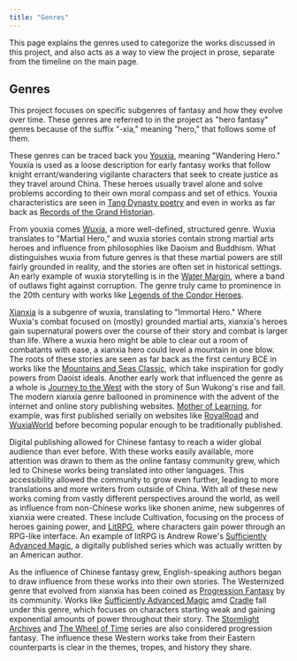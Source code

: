 ```yaml
---
title: "Genres"
---
```

This page explains the genres used to categorize the works discussed in this project, and also acts as a way to view the project in prose, separate from the timeline on the main page.

## Genres
This project focuses on specific subgenres of fantasy and how they evolve over time. These genres are referred to in the project as "hero fantasy" genres because of the suffix "-xia," meaning "hero," that follows some of them.

These genres can be traced back you [Youxia](Youxia.md), meaning "Wandering Hero." Youxia is used as a loose description for early fantasy works that follow knight errant/wandering vigilante characters that seek to create justice as they travel around China. These heroes usually travel alone and solve problems according to their own moral compass and set of ethics. Youxia characteristics are seen in [Tang Dynasty poetry](The%20Swordsman.md) and even in works as far back as [Records of the Grand Historian](Records%20of%20the%20Grand%20Historian.md).

From youxia comes [Wuxia](Wuxia.md), a more well-defined, structured genre. Wuxia translates to "Martial Hero," and wuxia stories contain strong martial arts heroes and influence from philosophies like Daoism and Buddhism. What distinguishes wuxia from future genres is that these martial powers are still fairly grounded in reality, and the stories are often set in historical settings. An early example of wuxia storytelling is in the [Water Margin](Water%20Margin.md), where a band of outlaws fight against corruption. The genre truly came to prominence in the 20th century with works like [Legends of the Condor Heroes](Legends%20of%20the%20Condor%20Heroes.md).

[Xianxia](Xianxia.md) is a subgenre of wuxia, translating to "Immortal Hero." Where Wuxia's combat focused on (mostly) grounded martial arts, xianxia's heroes gain supernatural powers over the course of their story and combat is larger than life. Where a wuxia hero might be able to clear out a room of combatants with ease, a xianxia hero could level a mountain in one blow. The roots of these stories are seen as far back as the first century BCE in works like the [Mountains and Seas Classic](Mountains%20and%20Seas%20Classic.md), which take inspiration for godly powers from Daoist ideals. Another early work that influenced the genre as a whole is [Journey to the West](Journey%20to%20the%20West.md) with the story of Sun Wukong's rise and fall. The modern xianxia genre ballooned in prominence with the advent of the internet and online story publishing websites. [Mother of Learning](Mother%20of%20Learning.md), for example, was first published serially on websites like [RoyalRoad](https://www.royalroad.com/home) and [WuxiaWorld](https://www.wuxiaworld.com) before becoming popular enough to be traditionally published.

Digital publishing allowed for Chinese fantasy to reach a wider global audience than ever before. With these works easily available, more attention was drawn to them as the online fantasy community grew, which led to Chinese works being translated into other languages. This accessibility allowed the community to grow even further, leading to more translations and more writers from outside of China. With all of these new works coming from vastly different perspectives around the world, as well as influence from non-Chinese works like shonen anime, new subgenres of xianxia were created. These include Cultivation, focusing on the process of heroes gaining power, and [LitRPG](LitRPG.md), where characters gain power through an RPG-like interface. An example of litRPG is Andrew Rowe's [Sufficiently Advanced Magic](Sufficiently%20Advanced%20Magic.md), a digitally published series which was actually written by an American author.

As the influence of Chinese fantasy grew, English-speaking authors began to draw influence from these works into their own stories. The Westernized genre that evolved from xianxia has been coined as [Progression Fantasy](Progression%20Fantasy.md) by its community. Works like [Sufficiently Advanced Magic](Sufficiently%20Advanced%20Magic.md) amd [Cradle](Cradle.md) fall under this genre, which focuses on characters starting weak and gaining exponential amounts of power throughout their story. The [Stormlight Archives](Stormlight%20Archives.md) and [The Wheel of Time](The%20Wheel%20of%20Time.md) series are also considered progression fantasy. The influence these Western works take from their Eastern counterparts is clear in the themes, tropes, and history they share.